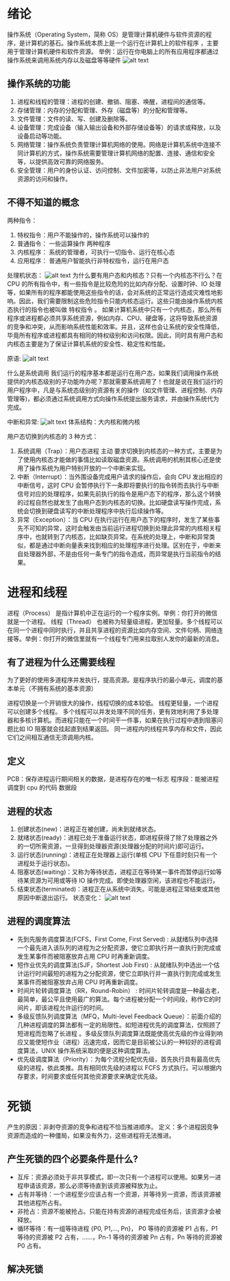 # 绪论

操作系统（Operating System，简称 OS）是管理计算机硬件与软件资源的程序，是计算机的基石。操作系统本质上是一个运行在计算机上的软件程序 ，主要用于管理计算机硬件和软件资源。 举例：运行在你电脑上的所有应用程序都通过操作系统来调用系统内存以及磁盘等等硬件
![alt text](image.png)

## 操作系统的功能

1. 进程和线程的管理：进程的创建、撤销、阻塞、唤醒，进程间的通信等。
2. 存储管理：内存的分配和管理、外存（磁盘等）的分配和管理等。
3. 文件管理：文件的读、写、创建及删除等。
4. 设备管理：完成设备（输入输出设备和外部存储设备等）的请求或释放，以及设备启动等功能。
5. 网络管理：操作系统负责管理计算机网络的使用。网络是计算机系统中连接不同计算机的方式，操作系统需要管理计算机网络的配置、连接、通信和安全等，以提供高效可靠的网络服务。
6. 安全管理：用户的身份认证、访问控制、文件加密等，以防止非法用户对系统资源的访问和操作。

## 不得不知道的概念

两种指令：

1. 特权指令：用户不能操作的，操作系统可以操作的
2. 普通指令： 一些运算操作
   两种程序
3. 内核程序： 系统的管理者，可执行一切指令、运行在核心态
4. 应用程序： 普通用户智能执行非特权指令，运行在用户态

处理机状态：
![alt text](image-1.png)
为什么要有用户态和内核态？只有一个内核态不行么？在 CPU 的所有指令中，有一些指令是比较危险的比如内存分配、设置时钟、IO 处理等，如果所有的程序都能使用这些指令的话，会对系统的正常运行造成灾难性地影响。因此，我们需要限制这些危险指令只能内核态运行。这些只能由操作系统内核态执行的指令也被叫做 特权指令 。
如果计算机系统中只有一个内核态，那么所有程序或进程都必须共享系统资源，例如内存、CPU、硬盘等，这将导致系统资源的竞争和冲突，从而影响系统性能和效率。并且，这样也会让系统的安全性降低，毕竟所有程序或进程都具有相同的特权级别和访问权限。因此，同时具有用户态和内核态主要是为了保证计算机系统的安全性、稳定性和性能。

原语:
![alt text](image-2.png)

什么是系统调用
我们运行的程序基本都是运行在用户态，如果我们调用操作系统提供的内核态级别的子功能咋办呢？那就需要系统调用了！也就是说在我们运行的用户程序中，凡是与系统态级别的资源有关的操作（如文件管理、进程控制、内存管理等)，都必须通过系统调用方式向操作系统提出服务请求，并由操作系统代为完成。

中断和异常:
![alt text](image-3.png)
体系结构：大内核和微内核

用户态切换到内核态的 3 种方式：

1. 系统调用（Trap）：用户态进程 主动 要求切换到内核态的一种方式，主要是为了使用内核态才能做的事情比如读取磁盘资源。系统调用的机制其核心还是使用了操作系统为用户特别开放的一个中断来实现。
2. 中断（Interrupt）：当外围设备完成用户请求的操作后，会向 CPU 发出相应的中断信号，这时 CPU 会暂停执行下一条即将要执行的指令转而去执行与中断信号对应的处理程序，如果先前执行的指令是用户态下的程序，那么这个转换的过程自然也就发生了由用户态到内核态的切换。比如硬盘读写操作完成，系统会切换到硬盘读写的中断处理程序中执行后续操作等。
3. 异常（Exception）：当 CPU 在执行运行在用户态下的程序时，发生了某些事先不可知的异常，这时会触发由当前运行进程切换到处理此异常的内核相关程序中，也就转到了内核态，比如缺页异常。在系统的处理上，中断和异常类似，都是通过中断向量表来找到相应的处理程序进行处理。区别在于，中断来自处理器外部，不是由任何一条专门的指令造成，而异常是执行当前指令的结果。

# 进程和线程

进程（Process） 是指计算机中正在运行的一个程序实例。举例：你打开的微信就是一个进程。
线程（Thread） 也被称为轻量级进程，更加轻量。多个线程可以在同一个进程中同时执行，并且共享进程的资源比如内存空间、文件句柄、网络连接等。举例：你打开的微信里就有一个线程专门用来拉取别人发你的最新的消息。

## 有了进程为什么还需要线程

为了更好的使用多道程序并发执行，提高资源。是程序执行的最小单元，调度的基本单元（不拥有系统的基本资源）

进程切换是一个开销很大的操作，线程切换的成本较低。
线程更轻量，一个进程可以创建多个线程。
多个线程可以并发处理不同的任务，更有效地利用了多处理器和多核计算机。而进程只能在一个时间干一件事，如果在执行过程中遇到阻塞问题比如 IO 阻塞就会挂起直到结果返回。
同一进程内的线程共享内存和文件，因此它们之间相互通信无须调用内核。

## 定义

PCB：保存进程运行期间相关的数据，是进程存在的唯一标志
程序段：能被进程调度到 cpu 的代码
数据段

## 进程的状态

1. 创建状态(new)：进程正在被创建，尚未到就绪状态。
2. 就绪状态(ready)：进程已处于准备运行状态，即进程获得了除了处理器之外的一切所需资源，一旦得到处理器资源(处理器分配的时间片)即可运行。
3. 运行状态(running)：进程正在处理器上运行(单核 CPU 下任意时刻只有一个进程处于运行状态)。
4. 阻塞状态(waiting)：又称为等待状态，进程正在等待某一事件而暂停运行如等待某资源为可用或等待 IO 操作完成。即使处理器空闲，该进程也不能运行。
5. 结束状态(terminated)：进程正在从系统中消失。可能是进程正常结束或其他原因中断退出运行。
   状态变化：
   ![alt text](image-4.png)

## 进程的调度算法

- 先到先服务调度算法(FCFS，First Come, First Served) : 从就绪队列中选择一个最先进入该队列的进程为之分配资源，使它立即执行并一直执行到完成或发生某事件而被阻塞放弃占用 CPU 时再重新调度。
- 短作业优先的调度算法(SJF，Shortest Job First) : 从就绪队列中选出一个估计运行时间最短的进程为之分配资源，使它立即执行并一直执行到完成或发生某事件而被阻塞放弃占用 CPU 时再重新调度。
- 时间片轮转调度算法（RR，Round-Robin） : 时间片轮转调度是一种最古老，最简单，最公平且使用最广的算法。每个进程被分配一个时间段，称作它的时间片，即该进程允许运行的时间。
- 多级反馈队列调度算法（MFQ，Multi-level Feedback Queue）：前面介绍的几种进程调度的算法都有一定的局限性。如短进程优先的调度算法，仅照顾了短进程而忽略了长进程 。多级反馈队列调度算法既能使高优先级的作业得到响应又能使短作业（进程）迅速完成，因而它是目前被公认的一种较好的进程调度算法，UNIX 操作系统采取的便是这种调度算法。
- 优先级调度算法（Priority）：为每个流程分配优先级，首先执行具有最高优先级的进程，依此类推。具有相同优先级的进程以 FCFS 方式执行。可以根据内存要求，时间要求或任何其他资源要求来确定优先级。

# 死锁

产生的原因：非剥夺资源的竞争和进程不恰当推进顺序。
定义：多个进程因竞争资源而造成的一种僵局，如果没有外力，这些进程将无法推进。

## 产生死锁的四个必要条件是什么?

- 互斥：资源必须处于非共享模式，即一次只有一个进程可以使用。如果另一进程申请该资源，那么必须等待直到该资源被释放为止。
- 占有并等待：一个进程至少应该占有一个资源，并等待另一资源，而该资源被其他进程所占有。
- 非抢占：资源不能被抢占。只能在持有资源的进程完成任务后，该资源才会被释放。
- 循环等待：有一组等待进程 {P0, P1,..., Pn}， P0 等待的资源被 P1 占有，P1 等待的资源被 P2 占有，……，Pn-1 等待的资源被 Pn 占有，Pn 等待的资源被 P0 占有。

## 解决死锁
